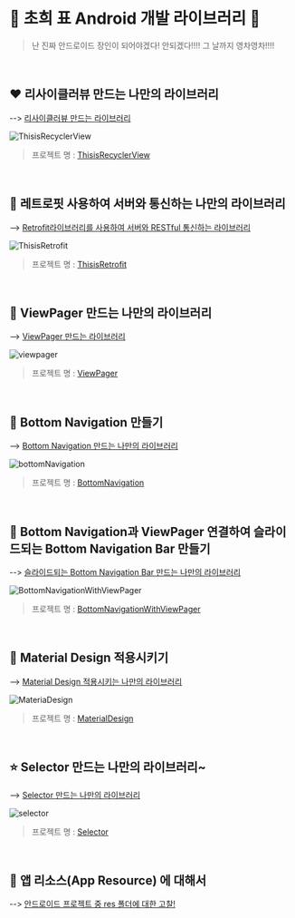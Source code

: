 # 🌱 초희 표 Android 개발 라이브러리 🌱

> 난 진짜 안드로이드 장인이 되어야겠다! 안되겠다!!!! 그 날까지 영차영차!!!!

<br>

## ❤️ 리사이클러뷰 만드는 나만의 라이브러리

--> [리사이클러뷰 만드는 라이브러리](https://github.com/choheeis/Android_YoungChaYoungCha/blob/master/%EB%A6%AC%EB%93%9C%EB%AF%B8%EB%AA%A8%EC%9D%8C%EC%A7%91/ThisisRecyclerView%EC%97%90%20%EB%8C%80%ED%95%9C%20%EB%A6%AC%EB%93%9C%EB%AF%B8~.md)

![ThisisRecyclerView](./resource/gif/ThisisRecyclerView.gif)

> 프로젝트 명 : [ThisisRecyclerView](https://github.com/choheeis/Android_YoungChaYoungCha/tree/master/ThisisRecyclerView)

<br>

## 🧡 레트로핏 사용하여 서버와 통신하는 나만의 라이브러리

--> [Retrofit라이브러리를 사용하여 서버와 RESTful 통신하는 라이브러리](https://github.com/choheeis/Android_YoungChaYoungCha/blob/master/%EB%A6%AC%EB%93%9C%EB%AF%B8%EB%AA%A8%EC%9D%8C%EC%A7%91/ThisisRetrofit%EC%97%90%20%EB%8C%80%ED%95%9C%20%EB%A6%AC%EB%93%9C%EB%AF%B8!.md)

![ThisisRetrofit](./resource/gif/ThisisRetrofit.gif)

> 프로젝트 명 : [ThisisRetrofit](https://github.com/choheeis/Android_YoungChaYoungCha/tree/master/ThisisRetrofit)
<br>

## 💛 ViewPager 만드는 나만의 라이브러리

--> [ViewPager 만드는 라이브러리](https://choheeis.github.io/%EC%95%88%EB%93%9C%EB%A1%9C%EC%9D%B4%EB%93%9C/2020/03/01/ViewPager.html)

![viewpager](./resource/gif/viewpager.gif)

> 프로젝트 명 : [ViewPager](https://github.com/choheeis/Android_YoungChaYoungCha/tree/master/ViewPager)

<br>

## 💚 Bottom Navigation 만들기

--> [Bottom Navigation 만드는 나만의 라이브러리](https://choheeis.github.io/%EC%95%88%EB%93%9C%EB%A1%9C%EC%9D%B4%EB%93%9C/2020/03/01/BottomNavigation.html)

![bottomNavigation](./resource/gif/BottomNavigation3.gif)

> 프로젝트 명 : [BottomNavigation](https://github.com/choheeis/Android_YoungChaYoungCha/tree/master/BottomNavigation)

<br>

## 💙 Bottom Navigation과 ViewPager 연결하여 슬라이드되는 Bottom Navigation Bar 만들기

--> [슬라이드되는 Bottom Navigation Bar 만드는 나만의 라이브러리](https://choheeis.github.io/%EC%95%88%EB%93%9C%EB%A1%9C%EC%9D%B4%EB%93%9C/2020/03/01/BottomNavigationSwipe.html)

![BottomNavigationWithViewPager](./resource/gif/BottomNavigationWithViewPager.gif)

> 프로젝트 명 : [BottomNavigationWithViewPager](https://github.com/choheeis/Android_YoungChaYoungCha/tree/master/BottomNavigationWithViewPager)

<br>

## 💜 Material Design 적용시키기

--> [Material Design 적용시키는 나만의 라이브러리](https://choheeis.github.io/android/2020/04/06/%EC%95%88%EB%93%9C%EB%A1%9C%EC%9D%B4%EB%93%9C-%EB%A8%B8%ED%84%B0%EB%A6%AC%EC%96%BC-%EB%94%94%EC%9E%90%EC%9D%B81.html)

![MateriaDesign](./resource/gif/MaterialDesign.gif)

> 프로젝트 명 : [MaterialDesign](https://github.com/choheeis/Android_YoungChaYoungCha/tree/master/MaterialDesign)

<br>

## ⭐️ Selector 만드는 나만의 라이브러리~

--> [Selector 만드는 나만의 라이브러리](https://choheeis.github.io/%EC%95%88%EB%93%9C%EB%A1%9C%EC%9D%B4%EB%93%9C/2020/04/15/Selector.html)

![selector](./resource/gif/selector.gif)

> 프로젝트 명 : [Selector](https://github.com/choheeis/Android_YoungChaYoungCha/tree/master/Selector)

<br>

## 🥕 앱 리소스(App Resource) 에 대해서

--> [안드로이드 프로젝트 중 res 폴더에 대한 고찰!](https://choheeis.github.io/%EC%95%88%EB%93%9C%EB%A1%9C%EC%9D%B4%EB%93%9C/2020/04/16/AppResource.html)